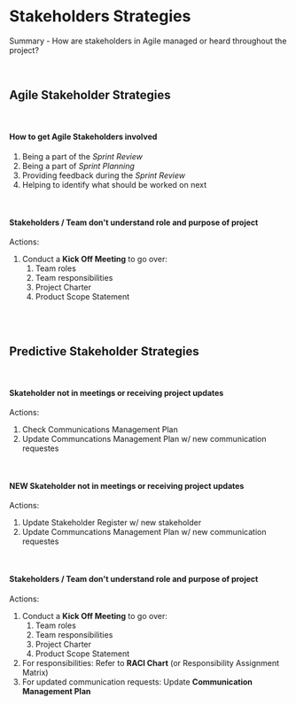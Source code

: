 # Stakeholders Strategies

Summary - How are stakeholders in Agile managed or heard throughout the project?

<br>

## Agile Stakeholder Strategies

<br>

#### How to get Agile Stakeholders involved

1. Being a part of the _Sprint Review_
1. Being a part of _Sprint Planning_
1. Providing feedback during the _Sprint Review_
1. Helping to identify what should be worked on next

<br>

#### Stakeholders / Team don't understand role and purpose of project

Actions:

1. Conduct a **Kick Off Meeting** to go over:
   1. Team roles
   1. Team responsibilities
   1. Project Charter
   1. Product Scope Statement

<br><br>

## Predictive Stakeholder Strategies

<br>

#### Skateholder not in meetings or receiving project updates

Actions:

1. Check Communications Management Plan
1. Update Communcations Management Plan w/ new communication requestes

<br>

#### NEW Skateholder not in meetings or receiving project updates

Actions:

1. Update Stakeholder Register w/ new stakeholder
1. Update Communcations Management Plan w/ new communication requestes

<br>

#### Stakeholders / Team don't understand role and purpose of project

Actions:

1. Conduct a **Kick Off Meeting** to go over:
   1. Team roles
   1. Team responsibilities
   1. Project Charter
   1. Product Scope Statement
1. For responsibilities: Refer to **RACI Chart** (or Responsibility Assignment Matrix)
1. For updated communication requests: Update **Communication Management Plan**
